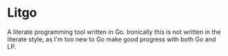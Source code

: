 # Litgo

A literate programming tool written in Go.
Ironically this is not written in the literate style, as I'm too new
to Go make good progress with both Go and LP.
